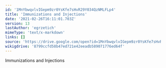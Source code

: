 ```yaml
---
id: '1MnYbwqvlvIGepm9zr0YsKfe7sHvR29Y034QzNMLFLp4'
title: 'Immunizations and Injections'
date: '2021-02-26T16:11:01.703Z'
version: 13
lastAuthor: 'egrzetich'
mimeType: 'text/x-markdown'
links: []
source: 'https://drive.google.com/open?id=1MnYbwqvlvIGepm9zr0YsKfe7sHvR29Y034QzNMLFLp4'
wikigdrive: '8799ccfd58b47ed721e42eeadb589071776ed64f'
---
```

Immunizations and Injections
